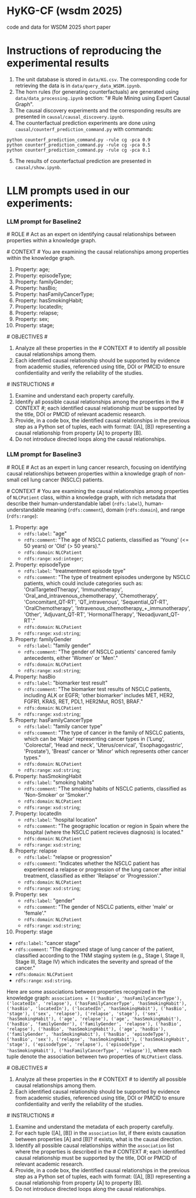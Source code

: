 # HyKG-CF (wsdm 2025)
code and data for WSDM 2025 short paper

# Instructions of reproducing the experimental results
1. The unit database is stored in `data/KG.csv`. The corresponding code for retrieving the data is in `data/query_data_WSDM.ipynb`.
2. The horn rules (for generating counterfactuals) are generated using `data/data_processing.ipynb` section: "# Rule Mining using Expert Causal Graph".
3. The causal discovery experiments and the corresponding results are presented in `causal/causal_discovery.ipynb`.
4. The counterfactual prediction experiments are done using `causal/counterf_prediction_command.py` with commands: 
```
python counterf_prediction_command.py -rule cg -pca 0.9
python counterf_prediction_command.py -rule cg -pca 0.5
python counterf_prediction_command.py -rule cg -pca 0.1
```
5. The results of counterfactual prediction are presented in `causal/show.ipynb`. 

# LLM prompts used in our experiments:

### LLM prompt for **Baseline2**

\# ROLE \#
Act as an expert on identifying causal relationships between properties within a knowledge graph.

\# CONTEXT \#
You are examining the causal relationships among properties within the knowledge graph.

1. Property: age;
2. Property: episodeType;
3. Property: familyGender;
4. Property: hasBio;
5. Property: hasFamilyCancerType;
6. Property: hasSmokingHabit;
7. Property: locatedIn;
8. Property: relapse;
9. Property: sex;
10. Property: stage;


\# OBJECTIVES \#
1. Analyze all these properties in the # CONTEXT # to identify all possible causal relationships among them.
2. Each identified causal relationship should be supported by evidence from academic studies, referenced using title, DOI or PMCID to ensure confidentiality and verify the reliability of the studies.

\# INSTRUCTIONS \#
1. Examine and understand each property carefully.
2. Identify all possible causal relationships among the properties in the # CONTEXT #; each identified causal relationship must be supported by the title, DOI or PMCID of relevant academic research.
3. Provide, in a code box, the identified causal relationships in the previous step as a Python set of tuples, each with format: ([A], [B]) representing a causal relationship from property [A] to property [B]. 
4. Do not introduce directed loops along the causal relationships.


### LLM prompt for **Baseline3**

\# ROLE \#
Act as an expert in lung cancer research, focusing on identifying causal relationships between properties within a knowledge graph of non-small cell lung cancer (NSCLC) patients.

\# CONTEXT \#
You are examining the causal relationships among properties of `NLCPatient` class, within a knowledge graph, 
with rich metadata that describe their human-understandable label (`rdfs:label`), human-understandable meaning (`rdfs:comment`), domain (`rdfs:domain`), and range (`rdfs:range`):

1. Property: age
   - `rdfs:label`: "age"
   - `rdfs:comment`: "The age of NSCLC patients, classified as 'Young' (<= 50 years) or 'Old' (> 50 years)."
   - `rdfs:domain`: `NLCPatient`
   - `rdfs:range`: `xsd:integer`;
2. Property: episodeType
   - `rdfs:label`: "treatmentment episode tpye"
   - `rdfs:comment`: "The type of treatment episodes undergone by NSCLC patients, which could include categories such as: 'OralTargetedTherapy', 'Immunotherapy', 'Oral_and_intravenous_chemotherapy', 'Chemotherapy', 'Concomitant_QT-RT', 'QT_intravenous', 'Sequential_QT-RT', 'OralChemotherapy', 'Intravenous_chemotherapy_+_immunotherapy', 'Other', 'Adjuvant_QT-RT', 'HormonalTherapy', 'Neoadjuvant_QT-RT'."
   - `rdfs:domain`: `NLCPatient`
   - `rdfs:range`: `xsd:string`;
3. Property: familyGender
   - `rdfs:label`: "family gender"
   - `rdfs:comment`: "The gender of NSCLC patients' cancered family antecedents, either 'Women' or 'Men'."
   - `rdfs:domain`: `NLCPatient`
   - `rdfs:range`: `xsd:string`;
4. Property: hasBio
   - `rdfs:label`: "biomarker test result"
   - `rdfs:comment`: "The biomarker test results of NSCLC patients, including ALK or EGFR; 'other biomarker' includes MET, HER2, FGFR1, KRAS, RET, PDL1, HER2Mut, ROS1, BRAF."
   - `rdfs:domain`: `NLCPatient`
   - `rdfs:range`: `xsd:string`;
5. Property: hasFamilyCancerType
   - `rdfs:label`: "family cancer type"
   - `rdfs:comment`: "The type of cancer in the family of NSCLC patients, which can be 'Major' representing cancer types in ('Lung', 'Colorectal', 'Head and neck', 'Uterus/cervical', 'Esophagogastric', 'Prostate'), 'Breast' cancer or 'Minor' which represents other cancer types."
   - `rdfs:domain`: `NLCPatient`
   - `rdfs:range`: `xsd:string`;
6. Property: hasSmokingHabit
   - `rdfs:label`: "smoking habits"
   - `rdfs:comment`: "The smoking habits of NSCLC patients, classified as 'Non-Smoker' or 'Smoker'."
   - `rdfs:domain`: `NLCPatient`
   - `rdfs:range`: `xsd:string`;
7. Property: locatedIn
   - `rdfs:label`: "hospital location"
   - `rdfs:comment`: "The geographic location or region in Spain where the hospital (where the NSCLC patient recieves diagnosis) is located."
   - `rdfs:domain`: `NLCPatient`
   - `rdfs:range`: `xsd:string`;
8. Property: relapse
   - `rdfs:label`: "relapse or progression"
   - `rdfs:comment`: "Indicates whether the NSCLC patient has experienced a relapse or progression of the lung cancer after initial treatment, classified as either 'Relapse' or 'Progression'."
   - `rdfs:domain`: `NLCPatient`
   - `rdfs:range`: `xsd:string`;
9. Property: sex
   - `rdfs:label`: "gender"
   - `rdfs:comment`: "The gender of NSCLC patients, either 'male' or 'female'."
   - `rdfs:domain`: `NLCPatient`
   - `rdfs:range`: `xsd:string`;
10. Property: stage
   - `rdfs:label`: "cancer stage"
   - `rdfs:comment`: "The diagnosed stage of lung cancer of the patient, classified according to the TNM staging system (e.g., Stage I, Stage II, Stage III, Stage IV) which indicates the severity and spread of the cancer."
   - `rdfs:domain`: `NLCPatient`
   - `rdfs:range`: `xsd:string`.

Here are some associations between properties recognized in the knowledge graph:
`associations = [('hasBio', 'hasFamilyCancerType'), ('locatedIn', 'relapse'), ('hasFamilyCancerType', 'hasSmokingHabit'), ('hasBio', 'locatedIn'), ('locatedIn', 'hasSmokingHabit'), ('hasBio', 'stage'), ('sex', 'relapse'), ('relapse', 'stage'), ('sex', 'hasSmokingHabit'), ('age', 'relapse'), ('age', 'hasSmokingHabit'), ('hasBio', 'familyGender'), ('familyGender', 'relapse'), ('hasBio', 'relapse'), ('hasBio', 'hasSmokingHabit'), ('age', 'hasBio'), ('familyGender', 'hasSmokingHabit'), ('hasBio', 'episodeType'), ('hasBio', 'sex'), ('relapse', 'hasSmokingHabit'), ('hasSmokingHabit', 'stage'), ('episodeType', 'relapse'), ('episodeType', 'hasSmokingHabit'), ('hasFamilyCancerType', 'relapse')]`,
where each tuple denote the association between two properties of `NLCPatient` class.

\# OBJECTIVES \#
1. Analyze all these properties in the # CONTEXT # to identify all possible causal relationships among them.
2. Each identified causal relationship should be supported by evidence from academic studies, referenced using title, DOI or PMCID to ensure confidentiality and verify the reliability of the studies.

\# INSTRUCTIONS \#
1. Examine and understand the metadata of each property carefully. 
2. For each tuple ([A], [B]) in the `association` list, if there exists causation between properties [A] and [B]? if exists, what is the causal direction.
3. Identify all possible causal relationships within the `association` list where the properties is described in the # CONTEXT #; each identified causal relationship must be supported by the title, DOI or PMCID of relevant academic research.
4. Provide, in a code box, the identified causal relationships in the previous step as a Python set of tuples, each with format: ([A], [B]) representing a causal relationship from property [A] to property [B].
5. Do not introduce directed loops along the causal relationships.	

 

